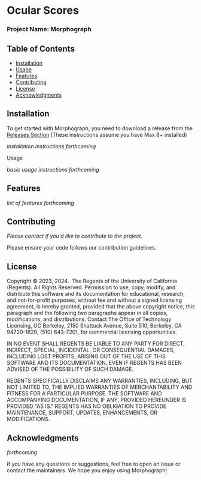 # Ocular Scores
### Project Name: Morphograph

<project details forthcoming>

## Table of Contents

- [Installation](#installation)
- [Usage](#usage)
- [Features](#features)
- [Contributing](#contributing)
- [License](#license)
- [Acknowledgments](#acknowledgments)

## Installation

To get started with Morphograph, you need to download a release from the [Releases Section]()
(These instructions assume you have Max 8+ installed)

*installation instructions forthcoming*

Usage

*basic usage instructions forthcoming*

## Features

*list of features forthcoming*

## Contributing

*Please contact if you'd like to contribute to the project.*

Please ensure your code follows our contribution guidelines.

## License

Copyright © 2023, 2024.  The Regents of the University of California (Regents). All Rights Reserved. Permission to use, copy, modify, and distribute this software and its documentation for educational, research, and not-for-profit purposes, without fee and without a signed licensing agreement, is hereby granted, provided that the above copyright notice, this paragraph and the following two paragraphs appear in all copies, modifications, and distributions. Contact The Office of Technology Licensing, UC Berkeley, 2150 Shattuck Avenue, Suite 510, Berkeley, CA 94720-1620, (510) 643-7201, for commercial licensing opportunities.

IN NO EVENT SHALL REGENTS BE LIABLE TO ANY PARTY FOR DIRECT, INDIRECT, SPECIAL, INCIDENTAL, OR CONSEQUENTIAL DAMAGES, INCLUDING LOST PROFITS, ARISING OUT OF THE USE OF THIS SOFTWARE AND ITS DOCUMENTATION, EVEN IF REGENTS HAS BEEN ADVISED OF THE POSSIBILITY OF SUCH DAMAGE.

REGENTS SPECIFICALLY DISCLAIMS ANY WARRANTIES, INCLUDING, BUT NOT LIMITED TO, THE IMPLIED WARRANTIES OF MERCHANTABILITY AND FITNESS FOR A PARTICULAR PURPOSE. THE SOFTWARE AND ACCOMPANYING DOCUMENTATION, IF ANY, PROVIDED HEREUNDER IS PROVIDED "AS IS." REGENTS HAS NO OBLIGATION TO PROVIDE MAINTENANCE, SUPPORT, UPDATES, ENHANCEMENTS, OR MODIFICATIONS.

## Acknowledgments

*forthcoming*

If you have any questions or suggestions, feel free to open an issue or contact the maintainers. We hope you enjoy using Morphograph!



